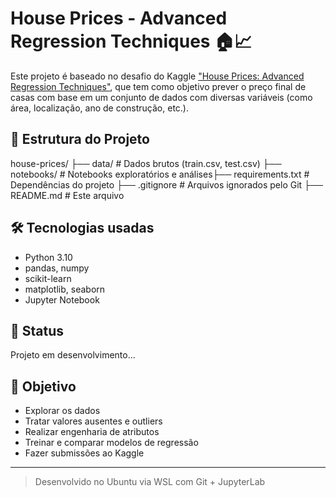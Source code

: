 # House Prices - Advanced Regression Techniques 🏠📈

Este projeto é baseado no desafio do Kaggle ["House Prices: Advanced Regression Techniques"](https://www.kaggle.com/c/house-prices-advanced-regression-techniques), que tem como objetivo prever o preço final de casas com base em um conjunto de dados com diversas variáveis (como área, localização, ano de construção, etc.).

## 📁 Estrutura do Projeto

house-prices/
├── data/ # Dados brutos (train.csv, test.csv)
├── notebooks/ # Notebooks exploratórios e análises├── requirements.txt # Dependências do projeto
├── .gitignore # Arquivos ignorados pelo Git
├── README.md # Este arquivo
## 🛠️ Tecnologias usadas

- Python 3.10
- pandas, numpy
- scikit-learn
- matplotlib, seaborn
- Jupyter Notebook

## 🚧 Status

Projeto em desenvolvimento...

## 📌 Objetivo

- Explorar os dados
- Tratar valores ausentes e outliers
- Realizar engenharia de atributos
- Treinar e comparar modelos de regressão
- Fazer submissões ao Kaggle

---

> Desenvolvido no Ubuntu via WSL com Git + JupyterLab
